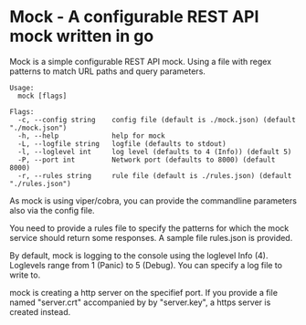 # Mock - A configurable REST API mock written in go

Mock is a simple configurable REST API mock. Using a file with regex patterns to
match URL paths and query parameters.

```
Usage:
  mock [flags]

Flags:
  -c, --config string    config file (default is ./mock.json) (default "./mock.json")
  -h, --help             help for mock
  -L, --logfile string   logfile (defaults to stdout)
  -l, --loglevel int     log level (defaults to 4 (Info)) (default 5)
  -P, --port int         Network port (defaults to 8000) (default 8000)
  -r, --rules string     rule file (default is ./rules.json) (default "./rules.json")

```
As mock is using viper/cobra, you can provide the commandline parameters also via
the config file.

You need to provide a rules file to specify the patterns for which the mock service
should return some responses. A sample file rules.json is provided.

By default, mock is logging to the console using the loglevel Info (4). Loglevels
range from 1 (Panic) to 5 (Debug). You can specify a log file to write to.

mock is creating a http server on the specifief port. If you provide a file named
"server.crt" accompanied by by "server.key", a https server is created instead.


